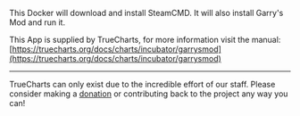 This Docker will download and install SteamCMD. It will also install Garry's Mod and run it.


This App is supplied by TrueCharts, for more information visit the manual: [https://truecharts.org/docs/charts/incubator/garrysmod](https://truecharts.org/docs/charts/incubator/garrysmod)

---

TrueCharts can only exist due to the incredible effort of our staff.
Please consider making a [donation](https://truecharts.org/docs/about/sponsor) or contributing back to the project any way you can!
